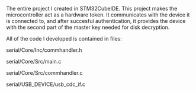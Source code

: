 The entire project I created in STM32CubeIDE. This project makes the microcontroller act as a hardware token. It communicates with the device it is connected to, and after succesful authentication, it provides the device with the second part of the master key needed for disk decryption.

All of the code I developed is contained in files:

serial/Core/Inc/commhandler.h

serial/Core/Src/main.c

serial/Core/Src/commhandler.c

serial/USB_DEVICE/usb_cdc_if.c
